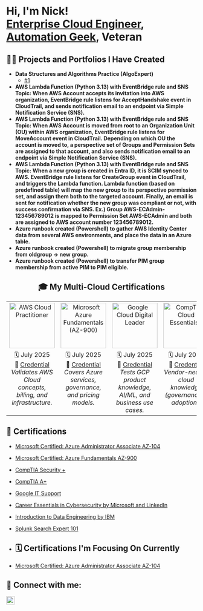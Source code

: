 <h1>Hi, I'm Nick! <br/><a href="https://github.com/techwithnick">Enterprise Cloud Engineer</a>, <a href="https://www.linkedin.com/in/belsitonicholas/">Automation Geek</a>, <a>Veteran</a></h1>

<h2>👨‍💻 Projects and Portfolios I Have Created</h2>

- <b>Data Structures and Algorithms Practice (AlgoExpert)</b>
  - [#1](https://github.com/)
- <b>AWS Lambda Function (Python 3.13) with EventBridge rule and SNS Topic: When AWS Account accepts its invitation into AWS organization, EventBridge rule listens for AcceptHandshake event in CloudTrail, and sends notification email to an endpoint via Simple Notification Service (SNS).</b>
- <b>AWS Lambda Function (Python 3.13) with EventBridge rule and SNS Topic: When AWS Account is moved from root to an Organization Unit (OU) within AWS organization, EventBridge rule listens for MoveAccount event in CloudTrail. Depending on which OU the account is moved to, a perspective set of Groups and Permission Sets are assigned to that account, and also sends notification email to an endpoint via Simple Notification Service (SNS).</b>
- <b>AWS Lambda Function (Python 3.13) with EventBridge rule and SNS Topic: When a new group is created in Entra ID, it is SCIM synced to AWS. EventBridge rule listens for CreateGroup event in CloudTrail, and triggers the Lambda function. Lambda function (based on predefined table) will map the new group to its perspective permission set, and assign them both to the targeted account. Finally, an email is sent for notification whether the new group was compliant or not, with success confirmation via SNS. Ex.) Group AWS-ECAdmin-123456789012 is mapped to Permission Set AWS-ECAdmin and both are assigned to AWS account number 123456789012.</b>
- <b>Azure runbook created (Powershell) to gather AWS Identity Center data from several AWS environments, and place the data in an Azure table.</b>
- <b>Azure runbook created (Powershell) to migrate group membership from oldgroup -> new group.</b>
- <b>Azure runbook created (Powershell) to transfer PIM group membership from active PIM to PIM eligible.</b>

<!-- Cloud Fundamentals Certifications -->
<h2 align="center">🎓 My Multi-Cloud Certifications</h2>

<div align="center">
  <table style="width:100%; table-layout:fixed;">
    <colgroup>
      <col style="width:16.66%">
      <col style="width:16.66%">
      <col style="width:16.66%">
      <col style="width:16.66%">
      <col style="width:16.66%">
      <col style="width:16.66%">
    </colgroup>
    <tr>
      <!-- Icon Row -->
      <td align="center">
        <a href="https://www.credly.com/">
          <img src="./badges/aws-cloud-practitioner.png" alt="AWS Cloud Practitioner" style="width:120px; max-width:100%; height:auto;" />
        </a>
      </td>
      <td align="center">
        <a href="https://learn.microsoft.com/">
          <img src="./badges/azure-az900.png" alt="Microsoft Azure Fundamentals (AZ-900)" style="width:120px; max-width:100%; height:auto;" />
        </a>
      </td>
      <td align="center">
        <a href="https://www.credly.com/">
          <img src="./badges/cloud-digital-leader.png" alt="Google Cloud Digital Leader" style="width:120px; max-width:100%; height:auto;" />
        </a>
      </td>
      <td align="center">
        <a href="https://www.credly.com/">
          <img src="./badges/comptia-cloud-essentials.png" alt="CompTIA Cloud Essentials+" style="width:120px; max-width:100%; height:auto;" />
        </a>
      </td>
      <td align="center">
        <a href="https://catalog-education.oracle.com/">
          <img src="./badges/Oracle Cloud Infrastructure 2025 Certified Foundations Associate.png" alt="Oracle OCI 2025 Foundations Associate" style="width:120px; max-width:100%; height:auto;" />
        </a>
      </td>
      <!-- IBM SkillsBuild - Cloud Computing Fundamentals -->
      <td align="center">
        <a href="https://www.credly.com/">
          <img src="./badges/cloud-computing-fundamentals.png" alt="IBM SkillsBuild: Cloud Computing Fundamentals" style="width:120px; max-width:100%; height:auto;" />
        </a>
      </td>
    </tr>
    <tr>
      <!-- Text Row -->
      <td align="center" valign="top">
        🗓️ July 2025 <br/>
        🔗 <a href="https://www.credly.com/">Credential</a><br/>
        <em>Validates AWS Cloud concepts, billing, and infrastructure.</em>
      </td>
      <td align="center" valign="top">
        🗓️ July 2025 <br/>
        🔗 <a href="https://learn.microsoft.com/">Credential</a><br/>
        <em>Covers Azure services, governance, and pricing models.</em>
      </td>
      <td align="center" valign="top">
        🗓️ July 2025 <br/>
        🔗 <a href="https://www.credly.com/">Credential</a><br/>
        <em>Tests GCP product knowledge, AI/ML, and business use cases.</em>
      </td>
      <td align="center" valign="top">
        🗓️ July 2025 <br/>
        🔗 <a href="https://www.credly.com/badges/">Credential</a><br/>
        <em>Vendor-neutral cloud knowledge (governance & adoption).</em>
      </td>
      <td align="center" valign="top">
        🗓️ August 2025 <br/>
        🔗 <a href="https://catalog-education.oracle.com/">Credential</a><br/>
        <em>OCI services, security, networking, and pricing basics.</em>
      </td>
      <td align="center" valign="top">
        🗓️ September 2025 <br/>
        🔗 <a href="https://www.credly.com/badges/">Credential</a><br/>
        <em>IaaS/PaaS/SaaS, compute, storage, networking & security.</em>
      </td>
    </tr>
  </table>
</div>

<h2>🎉 Certifications</h2>

- [Microsoft Certified: Azure Administrator Associate AZ-104](https://www.youtube.com/)
- [Microsoft Certified: Azure Fundamentals AZ-900](https://www.youtube.com/)
- [CompTIA Security +](https://www.youtube.com/)
- [CompTIA A+](https://www.youtube.com/)
- [Google IT Support](https://www.youtube.com/)
- [Career Essentials in Cybersecurity by Microsoft and LinkedIn](https://www.youtube.com/)
- [Introduction to Data Engineering by IBM](https://www.youtube.com/)
- [Splunk Search Expert 101](https://www.youtube.com/)

- <h2>🗓️ Certifications I'm Focusing On Currently</h2>

- [Microsoft Certified: Azure Administrator Associate AZ-104](https://www.youtube.com/)

<h2> 🤳 Connect with me:</h2>

[<img align="left" alt="NicholasBelsito | LinkedIn" width="22px" src="https://cdn.jsdelivr.net/npm/simple-icons@v3/icons/linkedin.svg" />][linkedin]

[linkedin]: https://linkedin.com/in/belsitonicholas

<!--
**techwithnick/techwithnick** is a ✨ _special_ ✨ repository because its `README.md` (this file) appears on your GitHub profile.

Here are some ideas to get you started:

- 🔭 I’m currently working on ...
- 🌱 I’m currently learning ...
- 👯 I’m looking to collaborate on ...
- 🤔 I’m looking for help with ...
- 💬 Ask me about ...
- 📫 How to reach me: ...
- 😄 Pronouns: ...
- ⚡ Fun fact: ...
-->
